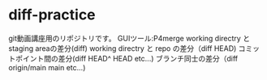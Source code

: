 # diff-practice
git動画講座用のリポジトリです。
GUIツール:P4merge
working directry と staging areaの差分(diff)
working directry と repo の差分（diff HEAD)
コミットポイント間の差分(diff HEAD^ HEAD etc...)
ブランチ同士の差分（diff origin/main main etc...)